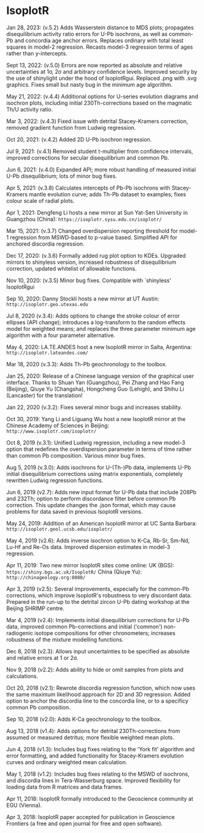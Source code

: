 # IsoplotR

Jan 28, 2023: (v.5.2) Adds Wasserstein distance to MDS plots; propagates disequilibrium activity ratio errors for U-Pb isochrons, as well as common-Pb and concordia age anchor errors. Replaces ordinary with total least squares in model-2 regression. Recasts model-3 regression terms of ages rather than y-intercepts.

Sept 13, 2022: (v.5.0) Errors are now reported as absolute and relative uncertainties at 1σ, 2σ and arbitrary confidence levels. Improved security by the use of shinylight under the hood of IsoplotRgui. Replaced .png with .svg graphics. Fixes small but nasty bug in the minimum age algorithm.

May 21, 2022: (v.4.4) Additional options for U-series evolution diagrams and isochron plots, including initial 230Th-corrections based on the magmatic Th/U activity ratio.

Mar 3, 2022: (v.4.3) Fixed issue with detrital Stacey-Kramers correction, removed gradient function from Ludwig regression.

Oct 20, 2021: (v.4.2) Added 2D U-Pb isochron regression.

Jul 9, 2021: (v.4.1) Removed student t-multiplier from confidence intervals, improved corrections for secular disequilibrium and common Pb.

Jun 6, 2021: (v.4.0) Expanded API; more robust handling of measured initial U-Pb disequilibrium; lots of minor bug fixes.

Apr 5, 2021: (v.3.8) Calculates intercepts of Pb-Pb isochrons with Stacey-Kramers mantle evolution curve; adds Th-Pb dataset to examples; fixes colour scale of radial plots.

Apr 1, 2021: Dengfeng Li hosts a new mirror at Sun Yat-Sen University in Guangzhou (China): `https://isoplotr.sysu.edu.cn/isoplotr/`

Mar 15, 2021: (v.3.7) Changed overdispersion reporting threshold for model-1 regression from MSWD-based to p-value based. Simplified API for anchored discordia regression.

Dec 17, 2020: (v.3.6) Formally added rug plot option to KDEs. Upgraded mirrors to shinyless version, increased robustness of disequilibrium correction, updated whitelist of allowable functions.

Nov 10, 2020: (v.3.5) Minor bug fixes. Compatible with `shinyless' IsoplotRgui

Sep 10, 2020: Danny Stockli hosts a new mirror at UT Austin: `http://isoplotr.geo.utexas.edu`

Jul 8, 2020 (v.3.4): Adds options to change the stroke colour of error ellipses (API change); introduces a log-transform to the random effects model for weighted means; and replaces the three parameter minimum age algorithm with a four parameter alternative.

May 4, 2020: LA.TE.ANDES host a new IsoplotR mirror in Salta, Argentina: `http://isoplotr.lateandes.com/`

Mar 18, 2020 (v.3.3): Adds Th-Pb geochronology to the toolbox.

Jan 25, 2020: Release of a Chinese language version of the graphical user interface. Thanks to Shuan Yan (Guangzhou), Pei Zhang and Hao Fang (Beijing), Qiuye Yu (Changsha), Hongcheng Guo (Lehigh), and Shihu Li (Lancaster) for the translation!

Jan 22, 2020 (v.3.2): Fixes several minor bugs and increases stability.

Oct 30, 2019: Yang Li and Liguang Wu host a new IsoplotR mirror at the Chinese Academy of Sciences in Beijing: `http://www.isoplotr.com/isoplotr/`

Oct 8, 2019 (v.3.1): Unified Ludwig regression, including a new model-3 option that redefines the overdispersion parameter in terms of time rather than common Pb composition. Various minor bug fixes.

Aug 5, 2019 (v.3.0): Adds isochrons for U-(Th-)Pb data, implements U-Pb initial disequilibrium corrections using matrix exponentials, completely rewritten Ludwig regression functions.

Jun 6, 2019 (v2.7): Adds new input format for U-Pb data that include 208Pb and 232Th; option to perform discordance filter before common Pb correction. This update changes the .json format, which may cause problems for data saved in previous IsoplotR versions.

May 24, 2019: Addition of an American IsoplotR mirror at UC Santa Barbara:
`http://isoplotr.geol.ucsb.edu/isoplotr/`

May 4, 2019 (v2.6): Adds inverse isochron option to K-Ca, Rb-Sr, Sm-Nd, Lu-Hf and Re-Os data. Improved dispersion estimates in model-3 regression.

Apr 11, 2019: Two new mirror IsoplotR sites come online:
UK (BGS): `https://shiny.bgs.ac.uk/IsoplotR/`
China (Qiuye Yu): `http://chinageology.org:8080/`

Apr 3, 2019 (v2.5): Several improvements, especially for the common-Pb corrections, which improve IsoplotR's robustness to very discordant data. Prepared in the run-up to the detrital zircon U-Pb dating workshop at the Beijing SHRIMP centre.

Mar 4, 2019 (v2.4): Implements initial disequilibrium corrections for U-Pb data, improved common Pb-corrections and initial ('common') non-radiogenic isotope compositions for other chronometers; increases robustness of the mixture modelling functions.

Dec 8, 2018 (v2.3): Allows input uncertainties to be specified as absolute and relative errors at 1 or 2σ.

Nov 9, 2018 (v2.2): Adds ability to hide or omit samples from plots and calculations.

Oct 20, 2018 (v2.1): Rewrote discordia regression function, which now uses the same maximum likelihood approach for 2D and 3D regression. Added option to anchor the discordia line to the concordia line, or to a specificy common Pb composition.

Sep 10, 2018 (v2.0): Adds K-Ca geochronology to the toolbox.

Aug 13, 2018 (v1.4): Adds options for detrital 230Th-corrections from assumed or measured detritus; more flexible weighted mean plots.

Jun 4, 2018 (v1.3): Includes bug fixes relating to the 'York fit' algorithm and error formatting, and added functionality for Stacey-Kramers evolution curves and ordinary weighted mean calculation.

May 1, 2018 (v1.2): Includes bug fixes relating to the MSWD of isochrons, and discordia lines in Tera-Wasserburg space. Improved flexibility for loading data from R matrices and data frames.

Apr 11, 2018: IsoplotR formally introduced to the Geoscience community at EGU (Vienna).

Apr 3, 2018: IsoplotR paper accepted for publication in Geoscience Frontiers (a free and open journal for free and open software).